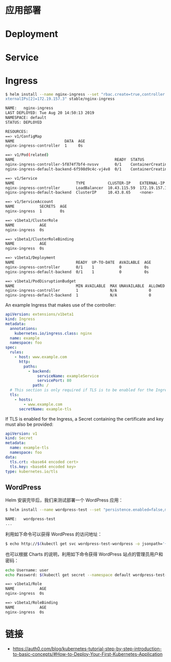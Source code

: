 # 应用部署

# Deployment

# Service

# Ingress

```sh
$ helm install --name nginx-ingress --set "rbac.create=true,controller.service.externalIPs[0]=172.19.157.1,controller.service.externalIPs[1]=172.19.157.2,controller.service.$
xternalIPs[2]=172.19.157.3" stable/nginx-ingress

NAME:   nginx-ingress
LAST DEPLOYED: Tue Aug 20 14:50:13 2019
NAMESPACE: default
STATUS: DEPLOYED

RESOURCES:
==> v1/ConfigMap
NAME                      DATA  AGE
nginx-ingress-controller  1     0s

==> v1/Pod(related)
NAME                                            READY  STATUS             RESTARTS  AGE
nginx-ingress-controller-5f874f7bf4-nvsvv       0/1    ContainerCreating  0         0s
nginx-ingress-default-backend-6f598d9c4c-vj4v8  0/1    ContainerCreating  0         0s

==> v1/Service
NAME                           TYPE          CLUSTER-IP    EXTERNAL-IP                             PORT(S)                     AGE
nginx-ingress-controller       LoadBalancer  10.43.115.59  172.19.157.1,172.19.157.2,172.19.157.3  80:32122/TCP,443:32312/TCP  0s
nginx-ingress-default-backend  ClusterIP     10.43.8.65    <none>                                  80/TCP                      0s

==> v1/ServiceAccount
NAME           SECRETS  AGE
nginx-ingress  1        0s

==> v1beta1/ClusterRole
NAME           AGE
nginx-ingress  0s

==> v1beta1/ClusterRoleBinding
NAME           AGE
nginx-ingress  0s

==> v1beta1/Deployment
NAME                           READY  UP-TO-DATE  AVAILABLE  AGE
nginx-ingress-controller       0/1    1           0          0s
nginx-ingress-default-backend  0/1    1           0          0s

==> v1beta1/PodDisruptionBudget
NAME                           MIN AVAILABLE  MAX UNAVAILABLE  ALLOWED DISRUPTIONS  AGE
nginx-ingress-controller       1              N/A              0                    0s
nginx-ingress-default-backend  1              N/A              0                    0s
```

An example Ingress that makes use of the controller:

```yml
apiVersion: extensions/v1beta1
kind: Ingress
metadata:
  annotations:
    kubernetes.io/ingress.class: nginx
  name: example
  namespace: foo
spec:
  rules:
    - host: www.example.com
      http:
        paths:
          - backend:
              serviceName: exampleService
              servicePort: 80
            path: /
  # This section is only required if TLS is to be enabled for the Ingress
  tls:
    - hosts:
        - www.example.com
      secretName: example-tls
```

If TLS is enabled for the Ingress, a Secret containing the certificate and key must also be provided:

```yml
apiVersion: v1
kind: Secret
metadata:
  name: example-tls
  namespace: foo
data:
  tls.crt: <base64 encoded cert>
  tls.key: <base64 encoded key>
type: kubernetes.io/tls
```

## WordPress

Helm 安装完毕后，我们来测试部署一个 WordPress 应用：

```sh
$ helm install --name wordpress-test --set "persistence.enabled=false,mariadb.persistence.enabled=false" stable/wordpress

NAME:   wordpress-test
...
```

利用如下命令可以获得 WordPress 的访问地址：

```sh
$ echo http://$(kubectl get svc wordpress-test-wordpress -o jsonpath='{.status.loadBalancer.ingress[0].ip}')
```

也可以根据 Charts 的说明，利用如下命令获得 WordPress 站点的管理员用户和密码：

```sh
echo Username: user
echo Password: $(kubectl get secret --namespace default wordpress-test-wordpress -o jsonpath="{.data.wordpress-password}" | base64 --decode)

==> v1beta1/Role
NAME           AGE
nginx-ingress  0s

==> v1beta1/RoleBinding
NAME           AGE
nginx-ingress  0s
```

# 链接

- https://auth0.com/blog/kubernetes-tutorial-step-by-step-introduction-to-basic-concepts/#How-to-Deploy-Your-First-Kubernetes-Application
